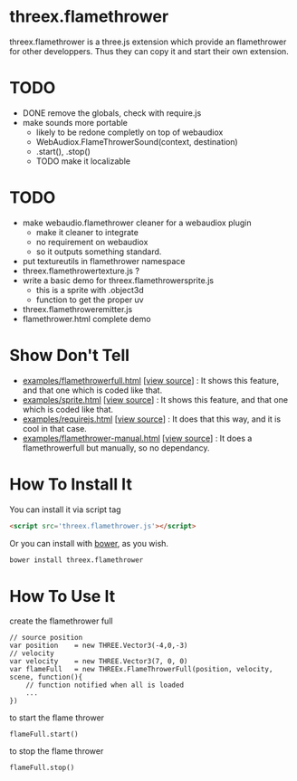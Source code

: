 threex.flamethrower
===================

threex.flamethrower is a three.js extension which provide an flamethrower for other developpers.
Thus they can copy it and start their own extension.

TODO
====
* DONE remove the globals, check with require.js
* make sounds more portable
  * likely to be redone completly on top of webaudiox
  * WebAudiox.FlameThrowerSound(context, destination)
  * .start(), .stop()
  * TODO make it localizable

TODO
====
* make webaudio.flamethrower cleaner for a webaudiox plugin
  * make it cleaner to integrate
  * no requirement on webaudiox
  * so it outputs something standard. 
* put textureutils in flamethrower namespace
* threex.flamethrowertexture.js ?
* write a basic demo for threex.flamethrowersprite.js
  * this is a sprite with .object3d
  * function to get the proper uv
* threex.flamethroweremitter.js
* flamethrower.html complete demo

Show Don't Tell
===============
* [examples/flamethrowerfull.html](http://jeromeetienne.github.io/threex.flamethrower/examples/flamethrowerfull.html)
\[[view source](https://github.com/jeromeetienne/threex.flamethrower/blob/master/examples/flamethrowerfull.html)\] :
It shows this feature, and that one which is coded like that.
* [examples/sprite.html](http://jeromeetienne.github.io/threex.flamethrower/examples/sprite.html)
\[[view source](https://github.com/jeromeetienne/threex.flamethrower/blob/master/examples/sprite.html)\] :
It shows this feature, and that one which is coded like that.
* [examples/requirejs.html](http://jeromeetienne.github.io/threex.flamethrower/examples/requirejs.html)
\[[view source](https://github.com/jeromeetienne/threex.flamethrower/blob/master/examples/requirejs.html)\] :
It does that this way, and it is cool in that case.
* [examples/flamethrower-manual.html](http://jeromeetienne.github.io/threex.flamethrower/examples/flamethrower-manual.html)
\[[view source](https://github.com/jeromeetienne/threex.flamethrower/blob/master/examples/flamethrower-manual.html)\] :
It does a flamethrowerfull but manually, so no dependancy.


How To Install It
=================

You can install it via script tag

```html
<script src='threex.flamethrower.js'></script>
```

Or you can install with [bower](http://bower.io/), as you wish.

```bash
bower install threex.flamethrower
```

How To Use It
=============

create the flamethrower full

```
// source position
var position	= new THREE.Vector3(-4,0,-3)
// velocity
var velocity	= new THREE.Vector3(7, 0, 0)
var flameFull	= new THREEx.FlameThrowerFull(position, velocity, scene, function(){
	// function notified when all is loaded
	...
})
```

to start the flame thrower

```		
flameFull.start()
```

to stop the flame thrower

```
flameFull.stop()
```
